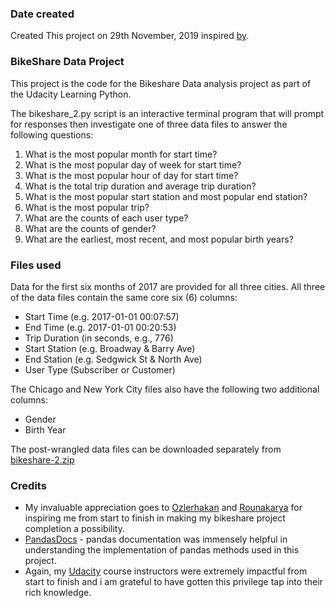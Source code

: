 ### Date created
Created This project on 29th November, 2019 inspired [by](https://drive.google.com/open?id=1tGM1IJo7ixYWAjneY-CnM2085bLsyP-R).

### **BikeShare Data Project**
This project is the code for the Bikeshare Data analysis project as part of the Udacity Learning Python.

The bikeshare_2.py script is an interactive terminal program that will prompt for responses then 
investigate one of three data files to answer the following questions:

1. What is the most popular month for start time?
2. What is the most popular day of week for start time?
3. What is the most popular hour of day for start time?
4. What is the total trip duration and average trip duration?
5. What is the most popular start station and most popular end station?
6. What is the most popular trip?
7. What are the counts of each user type?
8. What are the counts of gender?
9. What are the earliest, most recent, and most popular birth years?

### Files used
Data for the first six months of 2017 are provided for all three cities. All three of the data files contain the same core six (6) columns:

* Start Time (e.g. 2017-01-01 00:07:57)
* End Time (e.g. 2017-01-01 00:20:53)
* Trip Duration (in seconds, e.g., 776)
* Start Station (e.g. Broadway & Barry Ave)
* End Station (e.g. Sedgwick St & North Ave)
* User Type (Subscriber or Customer)
  
The Chicago and New York City files also have the following two additional columns:

* Gender
* Birth Year

The post-wrangled data files can be downloaded separately from [bikeshare-2.zip](https://drive.google.com/open?id=1XdN2xlBwow2gfE_Ptp3m2pnUIx8BBDTZ)

### Credits
* My invaluable appreciation goes to [Ozlerhakan](https://github.com/ozlerhakan/bikeshare/blob/master/bikeshare.py) and [Rounakarya](https://github.com/rounakarya/Explore-US-bikeshare-Data/blob/master/bikeshare_2.py)
  for inspiring me from start to finish in making my bikeshare project completion a possibility.
* [PandasDocs](https://pandas.pydata.org/pandas-docs/stable/) - pandas documentation was immensely helpful in understanding the implementation
  of pandas methods used in this project.
* Again, my [Udacity](https://www.udacity.com/) course instructors were extremely impactful from start to finish and i am grateful
  to have gotten this privilege tap into their rich knowledge.
